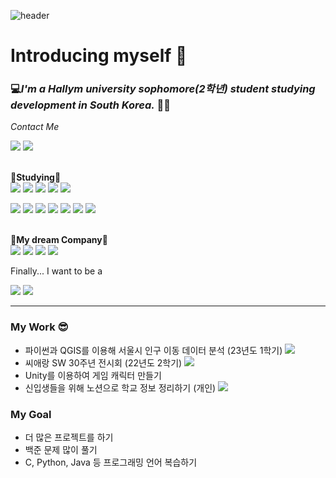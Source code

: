 ![header](https://capsule-render.vercel.app/api?type=waving&color=gradient&height=200&section=footer&text=Hello%20World!&fontSize=100)

# **Introducing myself** 🌠
### 💻*I'm a Hallym university sophomore(2학년) student studying development in South Korea.* 🧑‍🎓

*Contact Me* <p>
<a href="https://mail.google.com/mail"><img src="https://img.shields.io/badge/Gmail-EA4335?style=flat-square&logo=Gmail&logoColor=white"/></a>
<a href="https://github.com/baeseungyou"><img src="https://img.shields.io/badge/Seungyou-181717?style=flat-square&logo=GitHub&logoColor=white"/></a> </p>
<br>📝**Studying**📝</br>
<img src="https://img.shields.io/badge/Python-3766AB?style=flat-square&logo=Python&logoColor=white"/>
<img src="https://img.shields.io/badge/Java script-F7DF1E?style=flat-square&logo=JavaScript&logoColor=white">
<img src="https://img.shields.io/badge/CSS3-1572B6?style=flat-square&logo=css3&logoColor=white">
<img src="https://img.shields.io/badge/HTML5-E34F26?style=flat-square&logo=HTML5&logoColor=white">
<img src="https://img.shields.io/badge/C-A8B9CC?style=flat-square&logo=C&logoColor=white"> <p> 
<img src="https://img.shields.io/badge/C++-00599C?style=flat-square&logo=C%2B%2B&logoColor=white">
<img src="https://img.shields.io/badge/Java-007396?style=flat-square&logo=JAVA-007396&logoColor=white">
<img src="https://img.shields.io/badge/MySQL-4479A1?style=flat-square&logo=MySQL&logoColor=white">
<img src="https://img.shields.io/badge/Unity-FFFFFF?style=flat-square&logo=Unity&logoColor=black">
<img src="https://img.shields.io/badge/Unreal Engine-0E1128?style=flat-square&logo=Unreal Engine&logoColor=white">
<img src="https://img.shields.io/badge/RStudio-75AADB?style=flat-square&logo=RStudio&logoColor=white">
<img src="https://img.shields.io/badge/QGIS-589632?style=flat-square&logo=QGIS&logoColor=white"> </p>


<br> 💼**My dream Company**💼 </br>
<img src="https://img.shields.io/badge/KAKAO-FFCD00?style=flat-square&logo=KAKAO&logoColor=white">
<img src="https://img.shields.io/badge/NAVER-03C85A?style=flat-square&logo=NAVER&logoColor=white">
<img src="https://img.shields.io/badge/Battle.net-148EFF?style=flat-square&logo=Battle.net&logoColor=white">
<img src="https://img.shields.io/badge/Riot Games-D32936?style=flat-square&logo=Riot Games&logoColor=white">
<p>Finally... I want to be a</p> <img src="https://img.shields.io/badge/Game Develope-E60012?style=flat-square&Game Develope&logoColor=white">

 <img src="http://mazandi.herokuapp.com/api?handle=20225169&theme=dark"/>

 ---
 ### My Work 😎
- 파이썬과 QGIS를 이용해 서울시 인구 이동 데이터 분석 (23년도 1학기)
  <a href="https://github.com/baeseungyou/first-repos/tree/main/20225169%20%EB%B0%B0%EC%8A%B9%EC%9C%A0_%EA%B8%B0%EB%A7%90%20%ED%94%84%EB%A1%9C%EC%A0%9D%ED%8A%B8"><img src="https://img.shields.io/badge/기말프로젝트-181717?style=flat-square&logo=GitHub&logoColor=white"/></a>
- 씨애랑 SW 30주년 전시회 (22년도 2학기)
<a href="https://github.com/baeseungyou/sw22"><img src="https://img.shields.io/badge/씨애랑전시회-181717?style=flat-square&logo=GitHub&logoColor=white"/></a>
- Unity를 이용하여 게임 캐릭터 만들기
- 신입생들을 위해 노션으로 학교 정보 정리하기 (개인) <a href="https://www.notion.so/hallymuniversity/Hallym-University-b99e1f3a6b984cc5bf7c905ee7abfd7a?pvs=4"><img src="https://img.shields.io/badge/개인활동-000000?style=flat-square&logo=Notion&logoColor=white"/></a>

### My Goal
- 더 많은 프로젝트를 하기
- 백준 문제 많이 풀기
- C, Python, Java 등 프로그래밍 언어 복습하기
